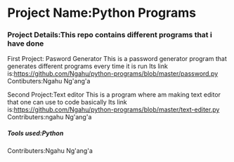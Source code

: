# Project Name:Python Programs 
### Project Details:This repo contains different programs that i have done 
First Project: Pasword Generator
    This is a password generator program that generates different programs every time it is run 
    Its link is:https://github.com/Ngahu/python-programs/blob/master/password.py
    Contibuters:Ngahu Ng'ang'a

Second Project:Text editor
    This is a program where am making  text editor that one can use to code basically
    Its link is:https://github.com/Ngahu/python-programs/blob/master/text-editer.py
    Contributers:ngahu Ng'ang'a

##### Tools used:Python 

Contributers:Ngahu Ng'ang'a
